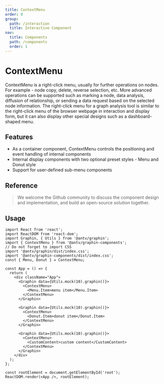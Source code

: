 ```yaml
---
title: ContextMenu
order: 0
group:
  path: /interaction
  title: Interactive Component
nav:
  title: Components
  path: /components
  order: 1
---
```


# ContextMenu

ContextMenu is a right-click menu, usually for further operations on nodes. For example - node copy, delete, reverse selection, etc. More advanced operations can be supported such as marking a node, data analysis, diffusion of relationship, or sending a data request based on the selected node information. The right-click menu for a graph analysis tool is similar to the right-click menu of the browser webpage in interaction and display form, but it can also display other special designs such as a dashboard-shaped menu.

## Features

- As a container component, ContextMenu controls the positioning and event handling of internal components
- Internal display components with two optional preset styles - Menu and Donut style
- Support for user-defined sub-menu components

## Reference

> We welcome the Github community to discuss the component design and implementation, and build an open-source solution together.

## Usage

```tsx | pure
import React from 'react';
import ReactDOM from 'react-dom';
import Graphin, { Utils } from '@antv/graphin';
import { ContextMenu } from '@antv/graphin-components';
// Do not forget to import CSS
import '@antv/graphin/dist/index.css';
import '@antv/graphin-components/dist/index.css';
const { Menu, Donut } = ContextMenu;

const App = () => {
  return (
    <div className="App">
      <Graphin data={Utils.mock(10).graphin()}>
        <ContextMenu>
          <Menu.Item>menu item</Menu.Item>
        </ContextMenu>
      </Graphin>

      <Graphin data={Utils.mock(10).graphin()}>
        <ContextMenu>
          <Donut.Item>donut item</Donut.Item>
        </ContextMenu>
      </Graphin>

      <Graphin data={Utils.mock(10).graphin()}>
        <ContextMenu>
          <CustomContent>custom content</CustomContent>
        </ContextMenu>
      </Graphin>
    </div>
  );
};

const rootElement = document.getElementById('root');
ReactDOM.render(<App />, rootElement);
```
